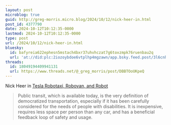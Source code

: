 ```yaml
---
layout: post
microblog: true
guid: http://greg-morris.micro.blog/2024/10/12/nick-heer-in.html
post_id: 4377790
date: 2024-10-12T10:12:35-0000
lastmod: 2024-10-12T10:12:35-0000
type: post
url: /2024/10/12/nick-heer-in.html
bluesky:
  id: bafyreia622ephesn5mstach4bxr37uhvhczat7g6toxzmpk76ruenbau2q
  url: 'at://did:plc:2iozoybdoe6vtplhp4mgzawn/app.bsky.feed.post/3l6cnh4sgjx2i'
threads:
  id: 18049194409941131
  url: https://www.threads.net/@_greg_morris/post/DBBTOoUKpeQ
---
```

Nick Heer in [Tesla Robotaxi, Robovan, and Robot](https://pxlnv.com/linklog/tesla-robots/)
> Public transit, which is available today, is the very definition of democratized transportation, especially if it has been carefully considered for the needs of people with disabilities. It is inexpensive, requires less space per person than any car, and has a beneficial feedback loop of safety and usage.

